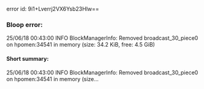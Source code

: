 error id: 9i1+Lverrj2VX6Ysb23Hlw==
### Bloop error:

25/06/18 00:43:00 INFO BlockManagerInfo: Removed broadcast_30_piece0 on hpomen:34541 in memory (size: 34.2 KiB, free: 4.5 GiB)
#### Short summary: 

25/06/18 00:43:00 INFO BlockManagerInfo: Removed broadcast_30_piece0 on hpomen:34541 in memory (size...